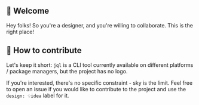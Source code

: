 ## 👋 Welcome

Hey folks! So you're a designer, and you're willing to collaborate. This is the right place!

## 🚢 How to contribute

Let's keep it short: `jql` is a CLI tool currently available on different platforms / package managers, but the project has no logo.

If you're interested, there's no specific constraint - sky is the limit. Feel free to open an issue if you would like to contribute to the project and use the `design: 💡idea` label for it.
